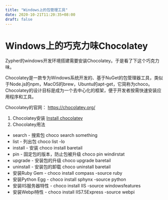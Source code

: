 ```yaml
---
title: "Windows上的包管理工具"
date: 2020-10-21T11:20:35+08:00
draft: false
---
```


# Windows上的巧克力味Chocolatey

Zypher的windows开发环境搭建需要安装Chocolatey。于是看了下这个巧克力味。

Chocolatey是一款专为Windows系统开发的、基于NuGet的包管理器工具，类似于Node.js的npm，MacOS的brew，Ubuntu的apt-get，它简称为choco。Chocolatey的设计目标是成为一个去中心化的框架，便于开发者按需快速安装应用程序和工具。

Chocolatey的官网： https://chocolatey.org/

1. Chocolatey安装
   [Install chocolatey](https://chocolatey.org/install)
2. Chocolatey用法
+ search  - 搜索包 choco search something
+ list  - 列出包 choco list -lo
+ install  - 安装 choco install baretail
+ pin  - 固定包的版本，防止包被升级 choco pin windirstat
+ upgrade  - 安装包的升级 choco upgrade baretail
+ uninstall  - 安装包的卸载 choco uninstall baretail
+ 安装Ruby Gem  - choco install compass -source ruby
+ 安装Python Egg  - choco install sphynx -source python
+ 安装IIS服务器特性  - choco install IIS -source windowsfeatures
+ 安装Webpi特性  - choco install IIS7.5Express -source webpi